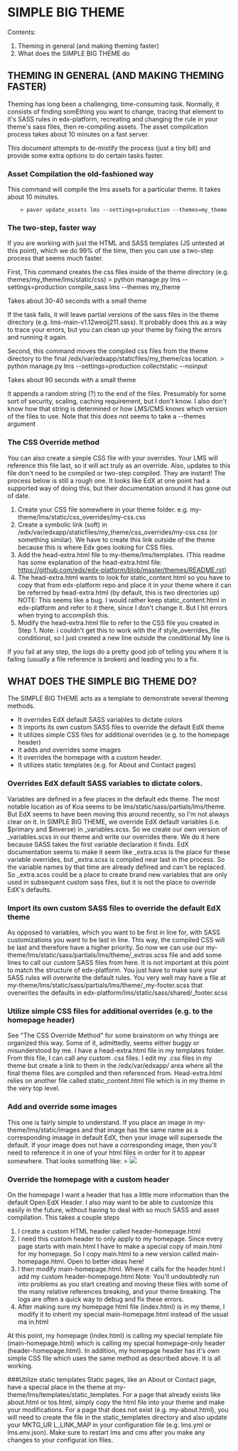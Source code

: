 # SIMPLE BIG THEME

Contents:
1. Theming in general (and making theming faster)
2. What does the SIMPLE BIG THEME do


## THEMING IN GENERAL (AND MAKING THEMING FASTER)
Theming has long been a challenging, time-consuming task. Normally, it consists of finding somEthing you want to change, tracing that element to it's SASS rules in edx-platform, recreating and changing the rule in your theme's sass files, then re-compiling assets. The asset compilcation process takes about 10 minutes on a fast server.

This document attempts to de-mistify the process (just a tiny bit) and provide some extra options to do certain tasks faster.

### Asset Compilation the old-fashioned way

This command will compile the lms assets for a particular theme. It takes about 10 minutes.

        > paver update_assets lms --settings=production --themes=my_theme


### The two-step, faster way

If you are working with just the HTML and SASS templates (JS untested at this point), which we do 99% of the time, then you can use a two-step process that seems much faster.

First, This command creates the css files inside of the theme directory (e.g. themes/my_theme/lms/static/css)
        > python manage.py lms --settings=production compile_sass lms  --themes my_theme

Takes about 30-40 seconds with a small theme

If the task fails, it will leave partial versions of the sass files in the theme directory (e.g. lms-main-v1.12weoij211.sass). It probably does this as a way to trace your errors, but you can clean up your theme by fixing the errors and running it again.

Second, this command moves the compiled css files from the theme directory to the final /edx/var/edxapp/staticfiles/my_theme/css location.
        > python manage.py lms --settings=production collectstatic --noinput

Takes about 90 seconds with a small theme

It appends a random string (?) to the end of the files. Presumably for some sort of security, scaling, caching requirement, but I don't know. I also don't know how that string is determined or how LMS/CMS knows which version of the files to use.
Note that this does not seems to take a --themes argument

### The CSS Override method
You can also create a simple CSS file with your overrides. Your LMS will reference this file last, so it will act truly as an override. Also, updates to this file don't need to be compiled or two-step compiled. They are instant!
The process below is still a rough one. It looks like EdX at one point had a supported way of doing this, but their documentation around it has gone out of date.

1. Create your CSS file somewhere in your theme folder. e.g. my-theme/lms/static/css_overrides/my-css.css
2. Create a symbolic link (soft) in  /edx/var/edxapp/staticfiles/my_theme/css_overrides/my-css.css (or something similar). We have to create this link outside of the theme because this is where Edx goes looking for CSS files.
3. Add the head-extra.html file to my-theme/lms/templates. (This readme has some explanation of the head-extra.html file: https://github.com/edx/edx-platform/blob/master/themes/README.rst)
4. The head-extra.html wants to look for static_content.html so you have to copy that from edx-platform repo and place it in your theme where it can be referred by head-extra.html (by default, this is two directories up)
        NOTE: This seems like a bug. I would rather keep static_content.html in edx-platform and refer to it there, since I don't change it. But I hit errors when trying to accomplish this.
5. Modify the head-extra.html file to refer to the CSS file you created in Step 1.
        Note: i couldn't get this to work with the if style_overrides_file conditional, so I just created a new line outside the conditional
        My line is <link rel="stylesheet" type="text/css" href="/static/curricume_clean/css_overrides/my-css.css" />

If you fail at any step, the logs do a pretty good job of telling you where it is failing (usually a file reference is broken) and leading you to a fix.

## WHAT DOES THE SIMPLE BIG THEME DO?
The SIMPLE BIG THEME acts as a template to demonstrate several theming methods.

- It overrides EdX default SASS variables to dictate colors
- It imports its own custom SASS files to override the default EdX theme
- It utilizes simple CSS files for additional overrides (e.g. to the homepage header)
- It adds and overrides some images
- It overrides the homepage with a custom header.
- It utilizes static templates (e.g. for About and Contact pages)

### Overrides EdX default SASS variables to dictate colors. 
Variables are defined in a few places in the default edx theme. The most notable location as of Koa seems to be  lms/static/sass/partials/lms/theme. But EdX seems to have been moving this around recently, so I'm not always clear on it. In SIMPLE BIG THEME, we override EdX default variables (i.e. $primary and $inverse) in _variables.scss. So we create our own version of _variables.scss in our theme and write our overrides there. We do it here because SASS takes the first variable declaration it finds.
EdX documentation seems to make it seem like _extra.scss is the place for these variable overrides, but _extra.scss is compiled near last in the process. So the variable names by that time are already defined and can't be replaced. So _extra.scss could be a place to create brand new variables that are only used in subsequent custom sass files, but it is not the place to override EdX's defaults. 

### Import its own custom SASS files to override the default EdX theme
As opposed to variables, which you want to be first in line for, with SASS customizations you want to be last in line. This way, the compiled CSS will be last and therefore have a higher priority. So now we can use our my-theme/lms/static/sass/partials/lms/theme/_extras.scss file and add some lines to call our custom SASS files from here.
It is not important at this point to match the structure of edx-platform. You just have to make sure your SASS rules will overwrite the default rules. You very well may have a file at my-theme/lms/static/sass/partials/lms/theme/_my-footer.scss that overwrites the defaults in edx-platform/lms/static/sass/shared/_footer.scss

### Utilize simple CSS files for additional overrides (e.g. to the homepage header)
See "The CSS Override Method" for some brainstorm on why things are organized this way. Some of it, admittedly, seems either buggy or misunderstood by me.
I have a head-extra.html file in my templates folder. From this file, I can call any custom .css files. I edit my .css files in my theme but create a link to them in the /edx/var/edxapp/ area where all the final theme files are compiled and then referenced from.
Head-extra.html relies on another file called static_content.html file which is in my theme in the very top level.

### Add and override some images
This one is fairly simple to understand. If you place an image in my-theme/lms/static/images and that image has the same name as a corresponding imaage in default EdX, then your image will supersede the default.
If your image does not have a corresponding image, then you'll need to reference it in one of your html files in order for it to appear somewhere. That looks something like:
        > <img src="${static.url('images/my-img.png')}">

### Override the homepage with a custom header
On the homepage I want a header that has a little more information than the default Open EdX Header. I also may want to be able to customize this easily in the future, without having to deal with so much SASS and asset compilation.
This takes a couple steps
1. I create a custom HTML header called header-homepage.html
2. I need this custom header to only apply to my homepage. Since every page starts with main.html I have to make a special copy of main.html for my homepage. So I copy main.html to a new version called main-homepage.html. Open to better ideas here!
3. I then modify main-homepage.html. Where it calls for the header.html I add my custom header-homepage.html
        Note: You'll undoubtedly run into problems as you start creating and moving these files with some of the many relative references breaking, and your theme breaking. The logs are often a quick way to debug and fix these errors.
4. After making sure my homepage html file (index.html) is in my theme, I modify it to inherit my special main-homepage.html instead of the usual ma
in.html

At this point, my homepage (index.html) is calling my special template file (main-homepage.html) which is calling my special homepage-only header (header-homepage.html). In addition, my homepage header has it's own simple CSS file which uses the same method as described above. It is all working. 

###Utilize static templates
Static pages, like an About or Contact page, have a special place in the theme at my-theme/lms/templates/static_templates. 
For a page that already exists like about.html or tos.html, simply copy the html file into your theme and make your modifications.
For a page that does not exist (e.g. my-about.html), you will need to create the file in the static_templates directory and also update your MKTG_UR
L_LINK_MAP in your configuration file (e.g. lms.yml or lms.env.json). Make sure to restart lms and cms after you make any changes to your configurat
ion files.

